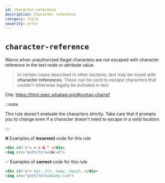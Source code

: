 ```yaml
---
id: character-reference
description: Character reference
category: style
severity: error
---
```


# `character-reference`

Warns when unauthorized illegal characters are not escaped with character reference in the text node or attribute value.

> In certain cases described in other sections, text may be mixed with **character references**. These can be used to escape characters that couldn't otherwise legally be included in text.

Cite: https://html.spec.whatwg.org/#syntax-charref

:::note

This rule doesn't evaluate the characters strictly. Take care that it prompts you to change even if a character doesn't need to escape in a valid location.

:::

❌ Examples of **incorrect** code for this rule

<!-- prettier-ignore-start -->
```html
<div id="a"> > < & " </div>
<img src="path/to?a=b&c=d">
```
<!-- prettier-ignore-end -->

✅ Examples of **correct** code for this rule

<!-- prettier-ignore-start -->
```html
<div id="a"> &gt; &lt; &amp; &quot; </div>
<img src="path/to?a=b&amp;c=d">
```
<!-- prettier-ignore-end -->
